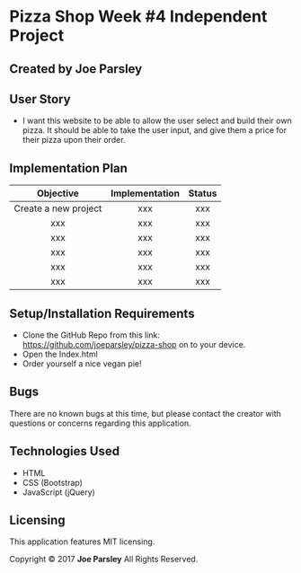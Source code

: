 # Pizza Shop  Week #4 Independent Project

## Created by Joe Parsley


## User Story

* I want this website to be able to allow the user select and build their own pizza. It should be able to take the user input, and give them a price for their pizza upon their order.


## Implementation Plan

| Objective | Implementation | Status |
|:-------------:|:-------------:|:-------------:|
| Create a new project | xxx | xxx |
| xxx | xxx | xxx |
| xxx | xxx | xxx |
| xxx | xxx | xxx |
| xxx | xxx | xxx |
| xxx | xxx | xxx |

## Setup/Installation Requirements

  * Clone the GitHub Repo from this link: https://github.com/joeparsley/pizza-shop on to your device.
  * Open the Index.html
  * Order yourself a nice vegan pie!



## Bugs
There are no known bugs at this time, but please contact the creator with questions or concerns regarding this application.



## Technologies Used

  * HTML
  * CSS (Bootstrap)
  * JavaScript (jQuery)
  
## Licensing
This application features MIT licensing.

Copyright &copy; 2017 **Joe Parsley** All Rights Reserved.
